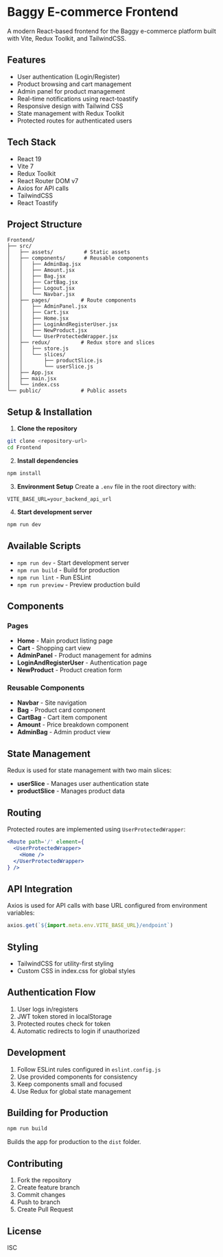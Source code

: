 # Baggy E-commerce Frontend

A modern React-based frontend for the Baggy e-commerce platform built with Vite, Redux Toolkit, and TailwindCSS.

## Features

- User authentication (Login/Register)
- Product browsing and cart management
- Admin panel for product management
- Real-time notifications using react-toastify
- Responsive design with Tailwind CSS
- State management with Redux Toolkit
- Protected routes for authenticated users

## Tech Stack

- React 19
- Vite 7
- Redux Toolkit
- React Router DOM v7
- Axios for API calls
- TailwindCSS
- React Toastify

## Project Structure

```
Frontend/
├── src/
│   ├── assets/          # Static assets
│   ├── components/      # Reusable components
│   │   ├── AdminBag.jsx
│   │   ├── Amount.jsx
│   │   ├── Bag.jsx
│   │   ├── CartBag.jsx
│   │   ├── Logout.jsx
│   │   └── Navbar.jsx
│   ├── pages/          # Route components
│   │   ├── AdminPanel.jsx
│   │   ├── Cart.jsx
│   │   ├── Home.jsx
│   │   ├── LoginAndRegisterUser.jsx
│   │   ├── NewProduct.jsx
│   │   └── UserProtectedWrapper.jsx
│   ├── redux/          # Redux store and slices
│   │   ├── store.js
│   │   └── slices/
│   │       ├── productSlice.js
│   │       └── userSlice.js
│   ├── App.jsx
│   ├── main.jsx
│   └── index.css
└── public/             # Public assets
```

## Setup & Installation

1. **Clone the repository**
```bash
git clone <repository-url>
cd Frontend
```

2. **Install dependencies**
```bash
npm install
```

3. **Environment Setup**
Create a `.env` file in the root directory with:
```
VITE_BASE_URL=your_backend_api_url
```

4. **Start development server**
```bash
npm run dev
```

## Available Scripts

- `npm run dev` - Start development server
- `npm run build` - Build for production
- `npm run lint` - Run ESLint
- `npm run preview` - Preview production build

## Components

### Pages
- **Home** - Main product listing page
- **Cart** - Shopping cart view
- **AdminPanel** - Product management for admins
- **LoginAndRegisterUser** - Authentication page
- **NewProduct** - Product creation form

### Reusable Components
- **Navbar** - Site navigation
- **Bag** - Product card component
- **CartBag** - Cart item component
- **Amount** - Price breakdown component
- **AdminBag** - Admin product view

## State Management

Redux is used for state management with two main slices:
- **userSlice** - Manages user authentication state
- **productSlice** - Manages product data

## Routing

Protected routes are implemented using `UserProtectedWrapper`:
```jsx
<Route path='/' element={
  <UserProtectedWrapper>
    <Home />
  </UserProtectedWrapper>
} />
```

## API Integration

Axios is used for API calls with base URL configured from environment variables:
```javascript
axios.get(`${import.meta.env.VITE_BASE_URL}/endpoint`)
```

## Styling

- TailwindCSS for utility-first styling
- Custom CSS in index.css for global styles

## Authentication Flow

1. User logs in/registers
2. JWT token stored in localStorage
3. Protected routes check for token
4. Automatic redirects to login if unauthorized

## Development

1. Follow ESLint rules configured in `eslint.config.js`
2. Use provided components for consistency
3. Keep components small and focused
4. Use Redux for global state management

## Building for Production

```bash
npm run build
```
Builds the app for production to the `dist` folder.

## Contributing

1. Fork the repository
2. Create feature branch
3. Commit changes
4. Push to branch
5. Create Pull Request

## License

ISC